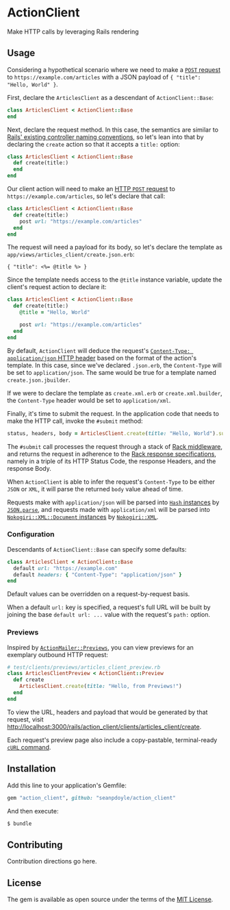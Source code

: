 # ActionClient

Make HTTP calls by leveraging Rails rendering

## Usage

Considering a hypothetical scenario where we need to make a [`POST`
request][mdn-post] to `https://example.com/articles` with a JSON payload of `{
"title": "Hello, World" }`.

First, declare the `ArticlesClient` as a descendant of `ActionClient::Base`:

```ruby
class ArticlesClient < ActionClient::Base
end
```

Next, declare the request method. In this case, the semantics are similar to
[Rails' existing controller naming conventions][naming-actions], so let's lean
into that by declaring the `create` action so that it accepts a `title:` option:

```ruby
class ArticlesClient < ActionClient::Base
  def create(title:)
  end
end
```

Our client action will need to make an [HTTP `POST` request][mdn-post] to
`https://example.com/articles`, so let's declare that call:

```ruby
class ArticlesClient < ActionClient::Base
  def create(title:)
    post url: "https://example.com/articles"
  end
end
```

The request will need a payload for its body, so let's declare the template as
`app/views/articles_client/create.json.erb`:

```json+erb
{ "title": <%= @title %> }
```

Since the template needs access to the `@title` instance variable, update the
client's request action to declare it:

```ruby
class ArticlesClient < ActionClient::Base
  def create(title:)
    @title = "Hello, World"

    post url: "https://example.com/articles"
  end
end
```

By default, `ActionClient` will deduce the request's [`Content-Type:
application/json` HTTP header][mdn-content-type] based on the format of the
action's template. In this case, since we've declared `.json.erb`, the
`Content-Type` will be set to `application/json`. The same would be true for a
template named `create.json.jbuilder`.

If we were to declare the template as `create.xml.erb` or `create.xml.builder`,
the `Content-Type` header would be set to `application/xml`.

Finally, it's time to submit the request. In the application code that needs to
make the HTTP call, invoke the `#submit` method:

```ruby
status, headers, body = ArticlesClient.create(title: "Hello, World").submit
```

The `#submit` call processes the request through a stack of [Rack
middleware][rack], and returns the request in adherence to the [Rack response
specifications][rack-response], namely in a triple of its HTTP Status Code, the
response Headers, and the response Body.

When `ActionClient` is able to infer the request's `Content-Type` to be either
`JSON` or `XML`, it will parse the returned `body` value ahead of time.

Requests make with `application/json` will be parsed into [`Hash`
instances][ruby-hash] by [`JSON.parse`][json-parse], and requests made with
`application/xml` will be parsed into [`Nokogiri::XML::Document`
instances][nokogiri-document] by [`Nokogiri::XML`][nokogiri-xml].

[mdn-post]: https://developer.mozilla.org/en-US/docs/Web/HTTP/Methods/POST
[naming-actions]: https://guides.rubyonrails.org/action_controller_overview.html#methods-and-actions
[mdn-content-type]: https://developer.mozilla.org/en-US/docs/Web/HTTP/Headers/Content-Type
[rack]: https://github.com/rack/rack
[rack-response]: https://github.com/rack/rack/blob/master/SPEC.rdoc#the-response-
[json-parse]: https://ruby-doc.org/stdlib-2.6.3/libdoc/json/rdoc/JSON.html#method-i-parse
[ruby-hash]: https://ruby-doc.org/core-2.7.1/Hash.html
[nokogiri-xml]: https://nokogiri.org/rdoc/Nokogiri.html#XML-class_method
[nokogiri-document]: https://nokogiri.org/rdoc/Nokogiri/XML/Document.html

### Configuration

Descendants of `ActionClient::Base` can specify some defaults:

```ruby
class ArticlesClient < ActionClient::Base
  default url: "https://example.com"
  default headers: { "Content-Type": "application/json" }
end
```

Default values can be overridden on a request-by-request basis.

When a default `url:` key is specified, a request's full URL will be built by
joining the base `default url: ...` value with the request's `path:` option.

### Previews

Inspired by [`ActionMailer::Previews`][action_mailer_previews], you can view
previews for an exemplary outbound HTTP request:

```ruby
# test/clients/previews/articles_client_preview.rb
class ArticlesClientPreview < ActionClient::Preview
  def create
    ArticlesClient.create(title: "Hello, from Previews!")
  end
end
```

To view the URL, headers and payload that would be generated by that request,
visit
<http://localhost:3000/rails/action_client/clients/articles_client/create>.

Each request's preview page also include a copy-pastable, terminal-ready [`cURL`
command][curl].

[action_mailer_previews]: https://guides.rubyonrails.org/action_mailer_basics.html#previewing-emails
[curl]: https://curl.haxx.se/

## Installation
Add this line to your application's Gemfile:

```ruby
gem "action_client", github: "seanpdoyle/action_client"
```

And then execute:
```bash
$ bundle
```

## Contributing
Contribution directions go here.

## License
The gem is available as open source under the terms of the [MIT License](https://opensource.org/licenses/MIT).
